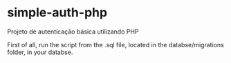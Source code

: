 # simple-auth-php
Projeto de autenticação básica utilizando PHP

First of all, run the script from the .sql file, located in the databse/migrations folder, in your databse.
